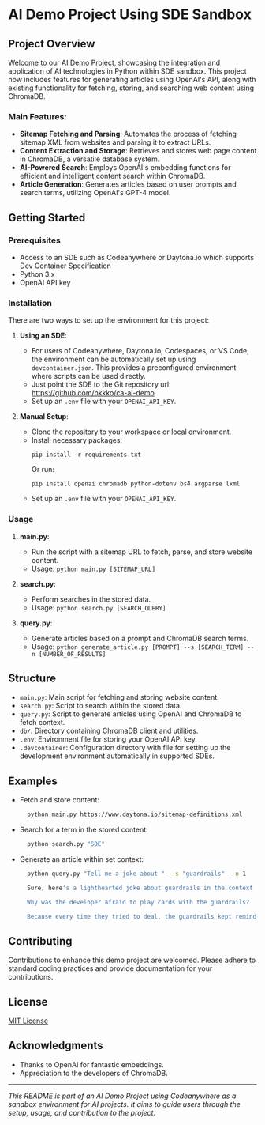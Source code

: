 # AI Demo Project Using SDE Sandbox

## Project Overview

Welcome to our AI Demo Project, showcasing the integration and application of AI technologies in Python within SDE sandbox. This project now includes features for generating articles using OpenAI's API, along with existing functionality for fetching, storing, and searching web content using ChromaDB.

### Main Features:
- **Sitemap Fetching and Parsing**: Automates the process of fetching sitemap XML from websites and parsing it to extract URLs.
- **Content Extraction and Storage**: Retrieves and stores web page content in ChromaDB, a versatile database system.
- **AI-Powered Search**: Employs OpenAI's embedding functions for efficient and intelligent content search within ChromaDB.
- **Article Generation**: Generates articles based on user prompts and search terms, utilizing OpenAI's GPT-4 model.

## Getting Started

### Prerequisites
- Access to an SDE such as Codeanywhere or Daytona.io which supports Dev Container Specification
- Python 3.x
- OpenAI API key

### Installation
There are two ways to set up the environment for this project:

1. **Using an SDE**:
   - For users of Codeanywhere, Daytona.io, Codespaces, or VS Code, the environment can be automatically set up using `devcontainer.json`. This provides a preconfigured environment where scripts can be used directly.
   - Just point the SDE to the Git repository url: https://github.com/nkkko/ca-ai-demo
   - Set up an `.env` file with your `OPENAI_API_KEY`.

2. **Manual Setup**:
   - Clone the repository to your workspace or local environment.
   - Install necessary packages:
     ```
     pip install -r requirements.txt
     ```
     Or run:
     ```
     pip install openai chromadb python-dotenv bs4 argparse lxml
     ```
   - Set up an `.env` file with your `OPENAI_API_KEY`.

### Usage

1. **main.py**: 
   - Run the script with a sitemap URL to fetch, parse, and store website content.
   - Usage: `python main.py [SITEMAP_URL]`

2. **search.py**:
   - Perform searches in the stored data.
   - Usage: `python search.py [SEARCH_QUERY]`

3. **query.py**:
   - Generate articles based on a prompt and ChromaDB search terms.
   - Usage: `python generate_article.py [PROMPT] --s [SEARCH_TERM] --n [NUMBER_OF_RESULTS]`

## Structure

- `main.py`: Main script for fetching and storing website content.
- `search.py`: Script to search within the stored data.
- `query.py`: Script to generate articles using OpenAI and ChromaDB to fetch context.
- `db/`: Directory containing ChromaDB client and utilities.
- `.env`: Environment file for storing your OpenAI API key.
- `.devcontainer`: Configuration directory with file for setting up the development environment automatically in supported SDEs.

## Examples

- Fetch and store content:
  ```bash
    python main.py https://www.daytona.io/sitemap-definitions.xml
  ```

- Search for a term in the stored content:
  ```bash
    python search.py "SDE"
  ```

- Generate an article within set context: 
  ```bash
    python query.py "Tell me a joke about " --s "guardrails" --n 1
  ```
  ```bash
    Sure, here's a lighthearted joke about guardrails in the context of software development:

    Why was the developer afraid to play cards with the guardrails?

    Because every time they tried to deal, the guardrails kept reminding them to stay within their limits! 🚧😄
  ```

## Contributing
Contributions to enhance this demo project are welcomed. Please adhere to standard coding practices and provide documentation for your contributions.

## License
[MIT License](LICENSE.md)

## Acknowledgments
- Thanks to OpenAI for fantastic embeddings.
- Appreciation to the developers of ChromaDB.

---

*This README is part of an AI Demo Project using Codeanywhere as a sandbox environment for AI projects. It aims to guide users through the setup, usage, and contribution to the project.*